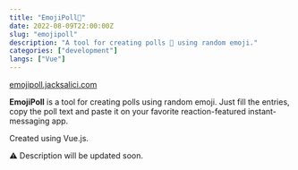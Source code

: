 ```yaml
---
title: "EmojiPoll📮"
date: 2022-08-09T22:00:00Z
slug: "emojipoll"
description: "A tool for creating polls 📮 using random emoji."
categories: ["development"]
langs: ["Vue"]
---
```



[emojipoll.jacksalici.com](https://emojipoll.jacksalici.com)  


__EmojiPoll__ is a tool for creating polls using random emoji. Just fill the entries, copy the poll text and paste it on your favorite reaction-featured instant-messaging app.  

Created using Vue.js.  

⚠️ Description will be updated soon.

